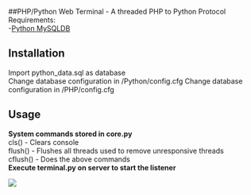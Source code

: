 ##PHP/Python Web Terminal - A threaded PHP to Python Protocol
Requirements:<br>
-<a href='https://pypi.python.org/pypi/MySQL-python/1.2.5'>Python MySQLDB</a>

## Installation
Import python_data.sql as database<br>
Change database configuration in /Python/config.cfg
Change database configuration in /PHP/config.cfg

## Usage
<strong>System commands stored in core.py</strong><br>
cls() - Clears console<br>
flush() - Flushes all threads used to remove unresponsive threads<br>
cflush() - Does the above commands
<br>
<strong>Execute terminal.py on server to start the listener</strong><br>

<img src="https://www.dropbox.com/s/szoad2j3bkrj63z/terminal.PNG?dl=1">
